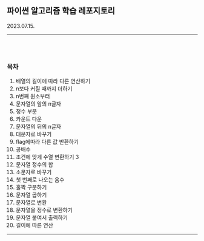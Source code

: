 ## 파이썬 알고리즘 학습 레포지토리
2023.07.15.

---

<br />
<br />

### 목차

1. 배열의 길이에 따라 다른 연산하기
2. n보다 커질 때까지 더하기
3. n번째 원소부터
4. 문자열의 앞의 n글자
5. 정수 부분
6. 카운트 다운
7. 문자열의 뒤의 n글자
8. 대문자로 바꾸기
9. flag에따라 다른 값 반환하기
10. 공배수
11. 조건에 맞게 수열 변환하기 3
12. 문자열 정수의 합
13. 소문자로 바꾸기
14. 첫 번째로 나오는 음수
15. 홀짝 구분하기
16. 문자열 곱하기
17. 문자열로 변환
18. 문자열을 정수로 변환하기
19. 문자열 붙여서 출력하기
20. 길이에 따른 연산

---

